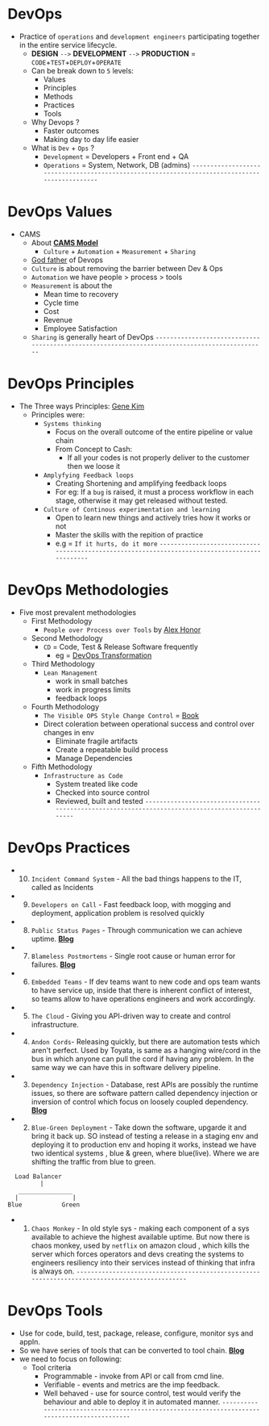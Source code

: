 # DevOps
- Practice of `operations` and `development engineers` participating together in the entire service lifecycle.
  - **DESIGN** `-->` **DEVELOPMENT** `-->` **PRODUCTION** = `CODE`+`TEST`+`DEPLOY`+`OPERATE`
  - Can be break down to `5` levels:
    - Values
    - Principles
    - Methods
    - Practices
    - Tools
  - Why Devops ?
    - Faster outcomes
    - Making day to day life easier
  - What is `Dev` + `Ops` ?
    - `Development` = Developers + Front end + QA
    - `Operations` = System, Network, DB (admins)
`----------------------------------------------------------------------------------------------`
# DevOps Values
- CAMS
  - About **[CAMS Model](https://blog.chef.io/what-devops-means-to-me/)**
    - `Culture` + `Automation` + `Measurement` + `Sharing`
  - [God father](https://twitter.com/patrickdebois?s=20) of Devops
  - `Culture` is about removing the barrier between Dev & Ops
  - `Automation` we have people > process > tools
  - `Measurement` is about the
    - Mean time to recovery
    - Cycle time
    - Cost
    - Revenue
    - Employee Satisfaction
  - `Sharing` is generally heart of DevOps
`----------------------------------------------------------------------------------------------`
# DevOps Principles
- The Three ways Principles: [Gene Kim](https://itrevolution.com/the-three-ways-principles-underpinning-devops/)
  - Principles were:
    - `Systems thinking`
      - Focus on the overall outcome of the entire pipeline or value chain
      - From Concept to Cash:
        - If all your codes is not properly deliver to the customer then we loose it
    - `Amplyfying Feedback loops`
      - Creating Shortening and amplifying feedback loops
      - For eg: If a `bug` is raised, it must a process workflow in each stage, otherwise it may get released without tested.
    - `Culture of Continous experimentation and learning`
      - Open to learn new things and actively tries how it works or not
      - Master the skills with the repition of practice
      - e.g = `If it hurts, do it more`
`----------------------------------------------------------------------------------------------`
# DevOps Methodologies
- Five most prevalent methodologies
  - First Methodology
    - `People over Process over Tools` by [Alex Honor](http://dev2ops.org/2010/02/people-over-process-over-tools/)
  - Second Methodology
    - `CD` = Code, Test & Release Software frequently
      - eg = [DevOps Transformation](https://itrevolution.com/the-amazing-devops-transformation-of-the-hp-laserjet-firmware-team-gary-gruver/)
  - Third Methodology
    - `Lean Management`
      - work in small batches
      - work in progress limits
      - feedback loops
  - Fourth Methodology
    - `The Visible OPS Style Change Control` = [Book](https://www.amazon.com/Visible-Ops-Handbook-Implementing-Practical/dp/0975568612)
    - Direct coleration between operational success and control over changes in env
      - Eliminate fragile artifacts
      - Create a repeatable build process
      - Manage Dependencies
  - Fifth Methodology
    - `Infrastructure as Code`
      - System treated like code
      - Checked into source control
      - Reviewed, built and tested
`----------------------------------------------------------------------------------------------`
# DevOps Practices
  - 10. `Incident Command System` - All the bad things happens to the IT, called as Incidents
  - 9. `Developers on Call` - Fast feedback loop, with mogging and deployment, application problem is resolved quickly
  - 8. `Public Status Pages` - Through communication we can achieve uptime. **[Blog](http://www.transparentuptime.com/)**
  - 7. `Blameless Postmortems` - Single root cause or human error for failures. **[Blog](https://codeascraft.com/2012/05/22/blameless-postmortems/)**
  - 6. `Embedded Teams` - If dev teams want to new code and ops team wants to have service up, inside that there is inherent conflict of interest, so teams allow to have operations engineers and work accordingly.
  - 5. `The Cloud` - Giving you API-driven way to create and control infrastructure.
  - 4. `Andon Cords`- Releasing quickly, but there are automation tests which aren't perfect. Used by Toyata, is same as a hanging wire/cord in the bus in which anyone can pull the cord if having any problem. In the same way we can have this in software delivery pipeline.
  - 3. `Dependency Injection` - Database, rest APIs are possibly the runtime issues, so there are software pattern called dependency injection or inversion of control which focus on loosely coupled dependency. **[Blog](https://martinfowler.com/articles/injection.html)**
  - 2. `Blue-Green Deployment` - Take down the software, upgarde it and bring it back up. SO instead of testing a release in a staging env and deploying it to production env and hoping it works, instead we have two identical systems , blue & green, where blue(live). Where we are shifting the traffic from blue to green.
   ```
     Load Balancer
            |
      _______________
     |               |
   Blue           Green
   ```
   - 1. `Chaos Monkey` - In old style sys - making each component of a sys available to achieve the highest available uptime. But now there is chaos monkey, used by `netflix` on amazon cloud , which kills the server which forces operators and devs creating the systems to engineers resiliency into their services instead of thinking that infra is always on.
`----------------------------------------------------------------------------------------------`
# DevOps Tools
  - Use for code, build, test, package, release, configure, monitor sys and appln.
  - So we have series of tools that can be converted to tool chain. **[Blog](https://en.wikipedia.org/wiki/DevOps_toolchain)**
  - we need to focus on following:
    - Tool criteria
      - Programmable - invoke from API or call from cmd line.
      - Verifiable - events and metrics are the imp feedback.
      - Well behaved - use for source control, test would verify the behaviour and able to deploy it in automated manner.
`----------------------------------------------------------------------------------------------`
